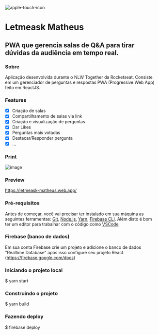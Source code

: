 ![apple-touch-icon](https://user-images.githubusercontent.com/15361728/123521347-7dd7eb00-d68c-11eb-9ea9-50fd0b04ecae.png) 

# Letmeask Matheus

## PWA que gerencia salas de Q&A para tirar dúvidas da audiência em tempo real.

### Sobre
Aplicação desenvolvida durante o NLW Together da Rocketseat. Consiste em um gerenciador de perguntas e respostas PWA (Progressive Web App) feito em ReactJS.

### Features
- [x] Criação de salas
- [x] Compartilhamento de salas via link
- [x] Criação e visualização de perguntas
- [x] Dar Likes
- [x] Perguntas mais votadas
- [x] Destacar/Responder pergunta
- [x] ...

### Print
![image](https://user-images.githubusercontent.com/15361728/123522056-40c22780-d691-11eb-8c6c-392be23e119b.png)

### Preview
https://letmeask-matheus.web.app/

### Pré-requisitos

Antes de começar, você vai precisar ter instalado em sua máquina as seguintes ferramentas:
[Git](https://git-scm.com), [Node.js](https://nodejs.org/en/), [Yarn](https://yarnpkg.com/), [Firebase CLI](https://firebase.google.com/docs/cli). Além disto é bom ter um editor para trabalhar com o código como [VSCode](https://code.visualstudio.com/)

### Firebase (banco de dados)
Em sua conta Firebase crie um projeto e adicione o banco de dados "Realtime Database" após isso configure seu projeto React. (https://firebase.google.com/docs)

### Iniciando o projeto local
$ yarn start

### Construindo o projeto
$ yarn build

### Fazendo deploy
$ firebase deploy
